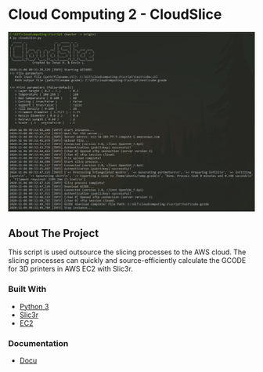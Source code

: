 # Cloud Computing 2 - CloudSlice 

![](./docu/pictures/cmd.png)

## About The Project

This script is used outsource the slicing processes to the AWS cloud. The slicing processes can quickly and source-efficiently calculate the GCODE for 3D printers in AWS EC2 with Slic3r.
### Built With

* [Python 3](https://www.python.org/downloads/)
* [Slic3r](https://slic3r.org/)
* [EC2](https://aws.amazon.com/ec2)

### Documentation

* [Docu](./docu/docu.pdf)
